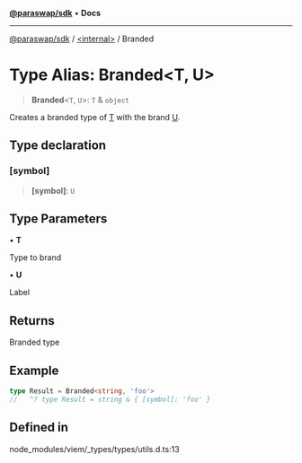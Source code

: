 [**@paraswap/sdk**](../../README.md) • **Docs**

***

[@paraswap/sdk](../../globals.md) / [\<internal\>](../README.md) / Branded

# Type Alias: Branded\<T, U\>

> **Branded**\<`T`, `U`\>: `T` & `object`

Creates a branded type of [T](Branded.md) with the brand [U](Branded.md).

## Type declaration

### \[symbol\]

> **\[symbol\]**: `U`

## Type Parameters

• **T**

Type to brand

• **U**

Label

## Returns

Branded type

## Example

```ts
type Result = Branded<string, 'foo'>
//   ^? type Result = string & { [symbol]: 'foo' }
```

## Defined in

node\_modules/viem/\_types/types/utils.d.ts:13
